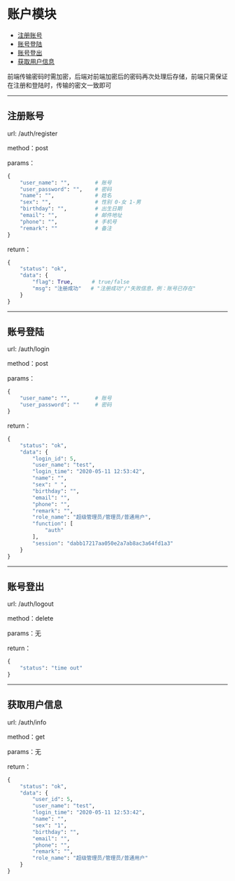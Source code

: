 # 账户模块

+ [注册账号](#注册账号)
+ [账号登陆](#账号登陆)
+ [账号登出](#账号登出)
+ [获取用户信息](#获取用户信息)

前端传输密码时需加密，后端对前端加密后的密码再次处理后存储，前端只需保证在注册和登陆时，传输的密文一致即可
___

## 注册账号

url: /auth/register

method：post

params：

```python
{
    "user_name": "",        # 账号
    "user_password": "",    # 密码
    "name": "",             # 姓名
    "sex": "",              # 性别 0-女 1-男
    "birthday": "",         # 出生日期
    "email": "",            # 邮件地址
    "phone": "",            # 手机号
    "remark": ""            # 备注
}
```

return：

```python
{
    "status": "ok",
    "data": {
        "flag": True,      # true/false
        "msg": "注册成功"   # "注册成功"/"失败信息，例：账号已存在"
    }
}
```

___

## 账号登陆

url: /auth/login

method：post

params：

```python
{
    "user_name": "",        # 账号
    "user_password": ""     # 密码
}
```

return：

```python
{
    "status": "ok",
    "data": {
        "login_id": 5,
        "user_name": "test",
        "login_time": "2020-05-11 12:53:42",
        "name": "",
        "sex": " ",
        "birthday": "",
        "email": "",
        "phone": "",
        "remark": "",
        "role_name": "超级管理员/管理员/普通用户",
        "function": [
            "auth"
        ],
        "session": "dabb17217aa050e2a7ab8ac3a64fd1a3"
    }
}
```

___
## 账号登出

url: /auth/logout

method：delete

params：无

return：

```python
{
    "status": "time out"
}
```

___
## 获取用户信息

url: /auth/info

method：get

params：无

return：

```python
{
    "status": "ok",
    "data": {
        "user_id": 5,
        "user_name": "test",
        "login_time": "2020-05-11 12:53:42",
        "name": "",
        "sex": "1",
        "birthday": "",
        "email": "",
        "phone": "",
        "remark": "",
        "role_name": "超级管理员/管理员/普通用户"
    }
}
```
